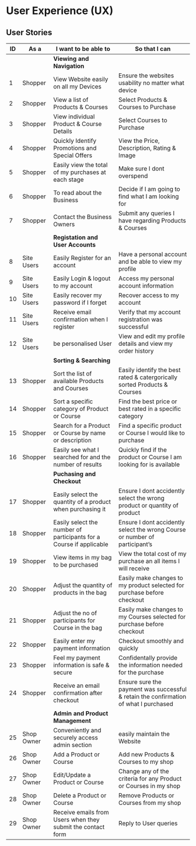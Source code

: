 

# User Experience (UX)

## User Stories
ID | As a          |  I want to be able to | So that I can
------------  | ------------- |  ------------        | -------------
  ||| **Viewing and Navigation**          
1 | Shopper | View Website easily on all my Devices | Ensure the websites usability no matter what device
2 | Shopper | View a list of Products & Courses | Select Products & Courses to Purchase
3 | Shopper | View individual Product & Course Details | Select Courses to Purchase
4 | Shopper | Quickly Identify Promotions and Special Offers | View the Price, Description, Rating & Image
5 | Shopper | Easily view the total of my purchases at each stage | Make sure I dont overspend
6 | Shopper | To read about the Business | Decide if I am going to find what I am looking for
7 | Shopper | Contact the Business Owners| Submit any queries I have regarding Products & Courses
  ||| **Registation and User Accounts**
8 | Site Users | Easily Register for an account | Have a personal account and be able to view my profile
9 | Site Users | Easily Login & logout to my account | Access my personal account information
10 | Site Users | Easily recover my password if I forget | Recover access to my account
11 | Site Users | Receive email confirmation when I register | Verify that my account registration was successful
12 | Site Users | be personalised User | View and edit my profile details and view my order history
  ||| **Sorting & Searching**
13| Shopper| Sort the list of available Products and Courses | Easily identify the best rated & catergorically sorted Products & Courses
14| Shopper| Sort a specific category of Product or Course | Find the best price or best rated in a specific category
15| Shopper| Search for a Product or Course by name or description | Find a specific product or Course I would like to purchase
16| Shopper| Easily see what I searched for and the number of results | Quickly find if the product or Course I am looking for is available
  ||| **Puchasing and Checkout**
17| Shopper| Easily select the quantity of a product when purchasing it | Ensure I dont accidently select the wrong product or quantity of product
18| Shopper| Easily select the number of participants for a Course if applicable | Ensure I dont accidently select the wrong Course or number of participant’s
19| Shopper| View items in my bag to be purchased | View the total cost of my purchase an all items I will receive
20| Shopper| Adjust the quantity of products in the bag |Easily make changes to my product selected for purchase before checkout
21| Shopper| Adjust the no of participants for Course in the bag | Easily make changes to my Courses selected for purchase before checkout
22| Shopper| Easily enter my payment information| Checkout smoothly and quickly
23| Shopper| Feel my payment information is safe & secure | Confidentally provide the information needed for the purchase
24| Shopper| Receive an email confirmation after checkout | Ensure sure the payment was successful & retain the confirmation of what I purchased
 ||| **Admin and Product Management**
25| Shop Owner| Conveniently and securely access admin section | easily maintain the Website
26| Shop Owner| Add a Product or Course | Add new Products & Courses to my shop
27| Shop Owner| Edit/Update a Product or Course | Change any of the criteria for any Product or Courses in my shop
28| Shop Owner| Delete a Product or Course | Remove Products or Courses from my shop
29| Shop Owner| Receive emails from Users when they submit the contact form | Reply to User queries
